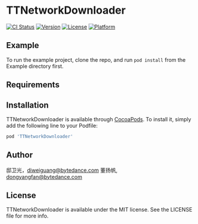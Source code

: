 # TTNetworkDownloader

[![CI Status](https://img.shields.io/travis/董扬帆/TTNetworkDownloader.svg?style=flat)](https://travis-ci.org/董扬帆/TTNetworkDownloader)
[![Version](https://img.shields.io/cocoapods/v/TTNetworkDownloader.svg?style=flat)](https://cocoapods.org/pods/TTNetworkDownloader)
[![License](https://img.shields.io/cocoapods/l/TTNetworkDownloader.svg?style=flat)](https://cocoapods.org/pods/TTNetworkDownloader)
[![Platform](https://img.shields.io/cocoapods/p/TTNetworkDownloader.svg?style=flat)](https://cocoapods.org/pods/TTNetworkDownloader)

## Example

To run the example project, clone the repo, and run `pod install` from the Example directory first.

## Requirements

## Installation

TTNetworkDownloader is available through [CocoaPods](https://cocoapods.org). To install
it, simply add the following line to your Podfile:

```ruby
pod 'TTNetworkDownloader'
```

## Author

邸卫光，diweiguang@bytedance.com 董扬帆, dongyangfan@bytedance.com

## License

TTNetworkDownloader is available under the MIT license. See the LICENSE file for more info.
